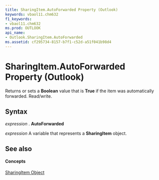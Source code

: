 ```yaml
---
title: SharingItem.AutoForwarded Property (Outlook)
keywords: vbaol11.chm632
f1_keywords:
- vbaol11.chm632
ms.prod: OUTLOOK
api_name:
- Outlook.SharingItem.AutoForwarded
ms.assetid: cf295734-8157-b7f1-c52d-a51f041b98d4
---
```



# SharingItem.AutoForwarded Property (Outlook)

Returns or sets a  **Boolean** value that is **True** if the item was automatically forwarded. Read/write.


## Syntax

 _expression_ . **AutoForwarded**

 _expression_ A variable that represents a **SharingItem** object.


## See also


#### Concepts


[SharingItem Object](sharingitem-object-outlook.md)

